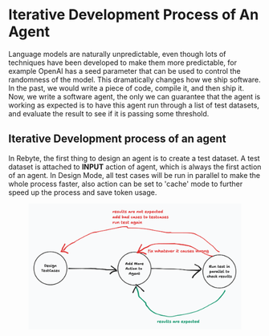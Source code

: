 # Iterative Development Process of An Agent

Language models are naturally unpredictable, even though lots of techniques have been developed to make them more predictable, for example OpenAI has a seed parameter that can be used to control the randomness of the model. This dramatically changes how we ship software. In the past, we would write a piece of code, compile it, and then ship it. Now, we write a software agent, the only we can guarantee that the agent is working as expected is to have this agent run through a list of test datasets, and evaluate the result to see if it is passing some threshold.

## Iterative Development process of an agent

In Rebyte, the first thing to design an agent is to create a test dataset. A test dataset is attached to **INPUT** action of agent, which is always the first action of an agent. In Design Mode, all test cases will be run in parallel to make the whole process faster, also action can be set to 'cache' mode to further speed up the process and save token usage.



<figure><img src="../.gitbook/assets/image (13).png" alt=""><figcaption></figcaption></figure>
